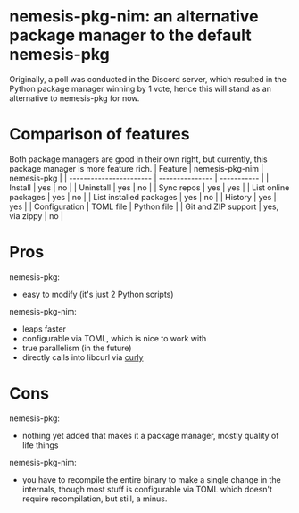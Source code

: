 # nemesis-pkg-nim: an alternative package manager to the default nemesis-pkg
Originally, a poll was conducted in the Discord server, which resulted in the Python
package manager winning by 1 vote, hence this will stand as an alternative to nemesis-pkg for now.

# Comparison of features
Both package managers are good in their own right, but currently, this package manager is more feature rich.
| Feature                 | nemesis-pkg-nim | nemesis-pkg |
| ----------------------- | --------------- | ----------- |
| Install                 | yes             | no          |
| Uninstall               | yes             | no          |
| Sync repos              | yes             | yes         |
| List online packages    | yes             | no          |
| List installed packages | yes             | no          |
| History                 | yes             | yes         |
| Configuration           | TOML file       | Python file |
| Git and ZIP support     | yes, via zippy  | no          |

# Pros
nemesis-pkg:
- easy to modify (it's just 2 Python scripts)

nemesis-pkg-nim:
- leaps faster
- configurable via TOML, which is nice to work with
- true parallelism (in the future)
- directly calls into libcurl via [curly](https://github.com/guzba/curly)

# Cons
nemesis-pkg:
- nothing yet added that makes it a package manager, mostly quality of life things

nemesis-pkg-nim:
- you have to recompile the entire binary to make a single change in the internals, though most stuff is configurable via TOML which doesn't require recompilation, but still, a minus.
